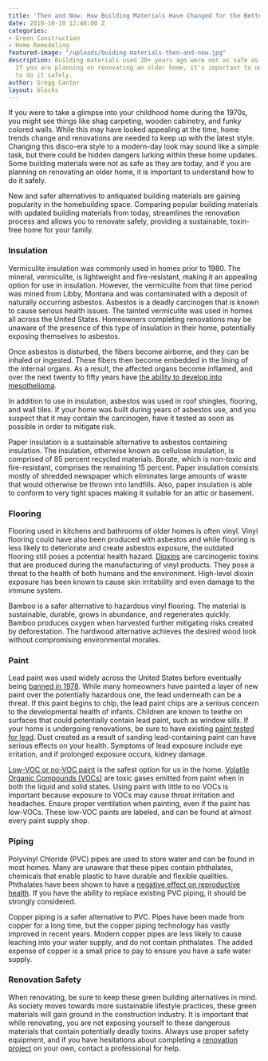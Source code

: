 ```yaml
---
title: 'Then and Now: How Building Materials Have Changed for the Better'
date: 2018-10-10 12:48:00 Z
categories:
- Green Construction
- Home Remodeling
featured-image: "/uploads/buiding-materials-then-and-now.jpg"
description: Building materials used 20+ years ago were not as safe as they are today.
  If you are planning on renovating an older home, it's important to understand how
  to do it safely.
author: Gregg Cantor
layout: blocks
---
```


If you were to take a glimpse into your childhood home during the 1970s, you might see things like shag carpeting, wooden cabinetry, and funky colored walls. While this may have looked appealing at the time, home trends change and renovations are needed to keep up with the latest style. Changing this disco-era style to a modern-day look may sound like a simple task, but there could be hidden dangers lurking within these home updates. Some building materials were not as safe as they are today, and if you are planning on renovating an older home, it is important to understand how to do it safely. 
 
New and safer alternatives to antiquated building materials are gaining popularity in the homebuilding space. Comparing popular building materials with updated building materials from today, streamlines the renovation process and allows you to renovate safely, providing a sustainable, toxin-free home for your family.

### Insulation

Vermiculite insulation was commonly used in homes prior to 1980. The mineral, vermiculite, is lightweight and fire-resistant, making it an appealing option for use in insulation. However, the vermiculite from that time period was mined from Libby, Montana and was contaminated with a deposit of naturally occurring asbestos.  Asbestos is a deadly carcinogen that is known to cause serious health issues. The tainted vermiculite was used in homes all across the United States. Homeowners completing renovations may be unaware of the presence of this type of insulation in their home, potentially exposing themselves to asbestos. 

Once asbestos is disturbed, the fibers become airborne, and they can be inhaled or ingested. These fibers then become embedded in the lining of the internal organs. As a result, the affected organs become inflamed, and over the next twenty to fifty years have [the ability to develop into mesothelioma](https://www.mesothelioma.com/mesothelioma/types/peritoneal.htm). 

In addition to use in insulation, asbestos was used in roof shingles, flooring, and wall tiles. If your home was built during years of asbestos use, and you suspect that it may contain the carcinogen, have it tested as soon as possible in order to mitigate risk.

Paper insulation is a sustainable alternative to asbestos containing insulation. The insulation, otherwise known as cellulose insulation, is comprised of 85 percent recycled materials. Borate, which is non-toxic and fire-resistant, comprises the remaining 15 percent. Paper insulation consists mostly of shredded newspaper which eliminates large amounts of waste that would otherwise be thrown into landfills. Also, paper insulation is able to conform to very tight spaces making it suitable for an attic or basement.

### Flooring

Flooring used in kitchens and bathrooms of older homes is often vinyl. Vinyl flooring could have also been produced with asbestos and while flooring is less likely to deteriorate and create asbestos exposure, the outdated flooring still poses a potential health hazard. [Dioxins](https://www.epa.gov/dioxin/learn-about-dioxin) are carcinogenic toxins that are produced during the manufacturing of vinyl products. They pose a threat to the health of both humans and the environment. High-level dioxin exposure has been known to cause skin irritability and even damage to the immune system.

Bamboo is a safer alternative to hazardous vinyl flooring. The material is sustainable, durable,  grows in abundance, and regenerates quickly. Bamboo produces oxygen when harvested further mitigating risks created by deforestation. The hardwood alternative achieves the desired wood look without compromising environmental morales.

### Paint

Lead paint was used widely across the United States before eventually being [banned in 1978](https://www.cdc.gov/nceh/lead/tips.htm). While many homeowners have painted a layer of new paint over the potentially hazardous one, the lead underneath can be a threat. If this paint begins to chip, the lead paint chips are a serious concern to the developmental health of infants. Children are known to teethe on surfaces that could potentially contain lead paint, such as window sills. If your home is undergoing renovations, be sure to have existing [paint tested for lead](https://www.chipglennon.com/home-lead-safety.php). Dust created as a result of sanding lead-containing paint can have serious effects on your health. Symptoms of lead exposure include eye irritation, and if prolonged exposure occurs, kidney damage.

[Low-VOC or no-VOC paint](/the-dark-side-to-organics-why-choose-low-voc-paint/) is the safest option for us in the home. [Volatile Organic Compounds (VOCs)](https://www.epa.gov/indoor-air-quality-iaq/volatile-organic-compounds-impact-indoor-air-quality) are toxic gases emitted from paint when in both the liquid and solid states. Using paint with little to no VOCs is important because exposure to VOCs may cause throat irritation and headaches. Ensure proper ventilation when painting, even if the paint has low-VOCs. These low-VOC paints are labeled, and can be found at almost every paint supply shop.

### Piping

Polyvinyl Chloride (PVC) pipes are used to store water and can be found in most homes. Many are unaware that these pipes contain phthalates, chemicals that enable plastic to have durable and flexible qualities. Phthalates have been shown to have a [negative effect on reproductive health](https://www.forbes.com/sites/alicegwalton/2013/10/14/plastics-may-be-linked-to-reduced-fertility-increased-miscarriage/#15a1421c1dc4). If you have the ability to replace existing PVC piping, it should be strongly considered.

Copper piping is a safer alternative to PVC. Pipes have been made from copper for a long time, but the copper piping technology has vastly improved in recent years. Modern copper pipes are less likely to cause leaching into your water supply, and do not contain phthalates. The added expense of copper is a small price to pay to ensure you have a safe water supply.

### Renovation Safety

When renovating, be sure to keep these green building alternatives in mind. As society moves towards more sustainable lifestyle practices, these green materials will gain ground in the construction industry. It is important that while renovating, you are not exposing yourself to these dangerous materials that contain potentially deadly toxins. Always use proper safety equipment, and if you have hesitations about completing a [renovation project](/san-diego-remodel-project-gallery) on your own, contact a professional for help.